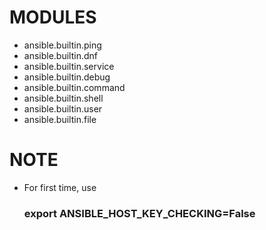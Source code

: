<!--
Title: ANSIBLE
Author: Yaswanth Kumar Bandela
Date: 2024-09-01
-->
# MODULES 
* ansible.builtin.ping
* ansible.builtin.dnf
* ansible.builtin.service
* ansible.builtin.debug
* ansible.builtin.command
* ansible.builtin.shell
* ansible.builtin.user
* ansible.builtin.file

# NOTE
* For first time, use 
    ### export ANSIBLE_HOST_KEY_CHECKING=False